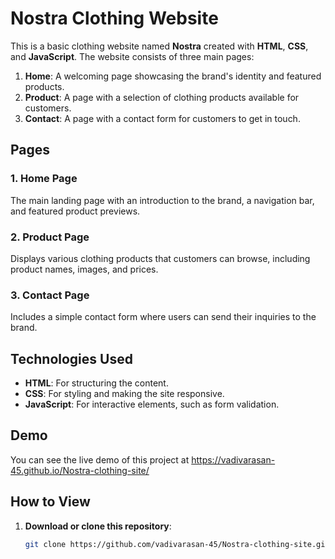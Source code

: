 # Nostra Clothing Website

This is a basic clothing website named **Nostra** created with **HTML**, **CSS**, and **JavaScript**. The website consists of three main pages:

1. **Home**: A welcoming page showcasing the brand's identity and featured products.
2. **Product**: A page with a selection of clothing products available for customers.
3. **Contact**: A page with a contact form for customers to get in touch.

## Pages

### 1. Home Page
The main landing page with an introduction to the brand, a navigation bar, and featured product previews.

### 2. Product Page
Displays various clothing products that customers can browse, including product names, images, and prices.

### 3. Contact Page
Includes a simple contact form where users can send their inquiries to the brand.

## Technologies Used

- **HTML**: For structuring the content.
- **CSS**: For styling and making the site responsive.
- **JavaScript**: For interactive elements, such as form validation.

## Demo
You can see the live demo of this project at https://vadivarasan-45.github.io/Nostra-clothing-site/

## How to View

1. **Download or clone this repository**:
   ```bash
   git clone https://github.com/vadivarasan-45/Nostra-clothing-site.git

